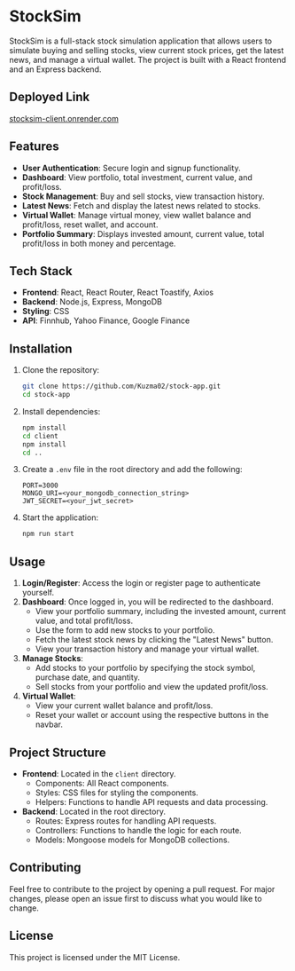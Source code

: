 # StockSim

StockSim is a full-stack stock simulation application that allows users to simulate buying and selling stocks, view current stock prices, get the latest news, and manage a virtual wallet. The project is built with a React frontend and an Express backend.

## Deployed Link
[stocksim-client.onrender.com](https://stocksim-client.onrender.com)

## Features

- **User Authentication**: Secure login and signup functionality.
- **Dashboard**: View portfolio, total investment, current value, and profit/loss.
- **Stock Management**: Buy and sell stocks, view transaction history.
- **Latest News**: Fetch and display the latest news related to stocks.
- **Virtual Wallet**: Manage virtual money, view wallet balance and profit/loss, reset wallet, and account.
- **Portfolio Summary**: Displays invested amount, current value, total profit/loss in both money and percentage.

## Tech Stack

- **Frontend**: React, React Router, React Toastify, Axios
- **Backend**: Node.js, Express, MongoDB
- **Styling**: CSS
- **API**: Finnhub, Yahoo Finance, Google Finance

## Installation

1. Clone the repository:
    ```sh
    git clone https://github.com/Kuzma02/stock-app.git
    cd stock-app
    ```

2. Install dependencies:
    ```sh
    npm install
    cd client
    npm install
    cd ..
    ```

3. Create a `.env` file in the root directory and add the following:
    ```env
    PORT=3000
    MONGO_URI=<your_mongodb_connection_string>
    JWT_SECRET=<your_jwt_secret>
    ```

4. Start the application:
    ```sh
    npm run start
    ```

## Usage

1. **Login/Register**: Access the login or register page to authenticate yourself.
2. **Dashboard**: Once logged in, you will be redirected to the dashboard.
    - View your portfolio summary, including the invested amount, current value, and total profit/loss.
    - Use the form to add new stocks to your portfolio.
    - Fetch the latest stock news by clicking the "Latest News" button.
    - View your transaction history and manage your virtual wallet.
3. **Manage Stocks**:
    - Add stocks to your portfolio by specifying the stock symbol, purchase date, and quantity.
    - Sell stocks from your portfolio and view the updated profit/loss.
4. **Virtual Wallet**:
    - View your current wallet balance and profit/loss.
    - Reset your wallet or account using the respective buttons in the navbar.

## Project Structure

- **Frontend**: Located in the `client` directory.
  - Components: All React components.
  - Styles: CSS files for styling the components.
  - Helpers: Functions to handle API requests and data processing.
- **Backend**: Located in the root directory.
  - Routes: Express routes for handling API requests.
  - Controllers: Functions to handle the logic for each route.
  - Models: Mongoose models for MongoDB collections.

## Contributing

Feel free to contribute to the project by opening a pull request. For major changes, please open an issue first to discuss what you would like to change.

## License

This project is licensed under the MIT License.

